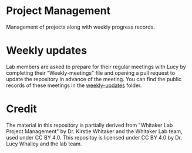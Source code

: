 # Project Management

Management of projects along with weekly progress records.

# Weekly updates

Lab members are asked to prepare for their regular meetings with Lucy by completing their "Weekly-meetings" file and opening a pull request to update the repository in advance of the meeting. You can find the public records of these meetings in the [weekly-updates](./weekly_updates/) folder.

# Credit 

The material in this repository is partially derived from "Whitaker Lab Project Management" by Dr. Kirstie Whitaker and the Whitaker Lab team, used under CC BY 4.0. This repositoy is licensed under CC BY 4.0 by Dr. Lucy Whalley and the lab team.
